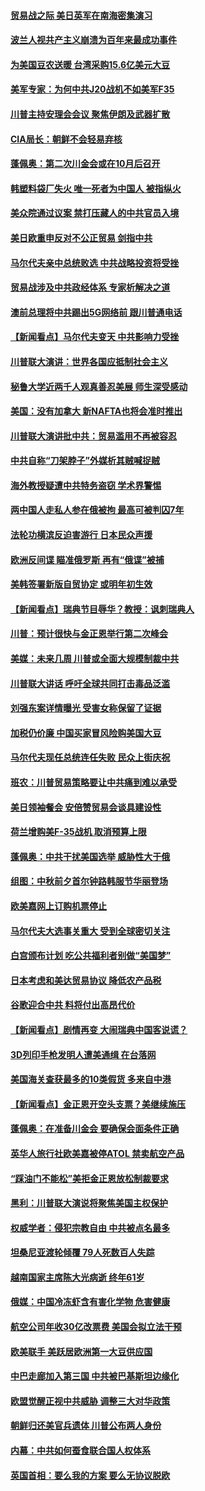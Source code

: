 #### [贸易战之际  美日英军在南海密集演习](../pages/nsc418/n10745318.md) 

#### [波兰人视共产主义崩溃为百年来最成功事件](../pages/nsc418/n10745065.md) 

#### [为美国豆农送暖 台湾采购15.6亿美元大豆](../pages/nsc418/n10744438.md) 

#### [美军专家：为何中共J20战机不如美军F35](../pages/nsc418/n10744328.md) 

#### [川普主持安理会会议 聚焦伊朗及武器扩散](../pages/nsc418/n10743827.md) 

#### [CIA局长：朝鲜不会轻易弃核](../pages/nsc418/n10743709.md) 

#### [蓬佩奥：第二次川金会或在10月后召开](../pages/nsc418/n10743470.md) 

#### [韩塑料袋厂失火 唯一死者为中国人 被指纵火](../pages/nsc418/n10742425.md) 

#### [美众院通过议案 禁打压藏人的中共官员入境](../pages/nsc418/n10742799.md) 

#### [美日欧重申反对不公正贸易 剑指中共](../pages/nsc418/n10741899.md) 

#### [马尔代夫亲中总统败选 中共战略投资将受挫](../pages/nsc418/n10741871.md) 

#### [贸易战涉及中共政经体系 专家析解决之道](../pages/nsc418/n10740870.md) 

#### [澳前总理将中共踢出5G网络前 跟川普通电话](../pages/nsc418/n10741478.md) 

#### [【新闻看点】马尔代夫变天 中共影响力受挫](../pages/nsc418/n10741192.md) 

#### [川普联大演讲：世界各国应抵制社会主义](../pages/nsc418/n10741314.md) 

#### [秘鲁大学近两千人观真善忍美展 师生深受感动](../pages/nsc418/n10739878.md) 

#### [美国：没有加拿大 新NAFTA也将会准时推出](../pages/nsc418/n10740976.md) 

#### [川普联大演讲批中共：贸易滥用不再被容忍](../pages/nsc418/n10739956.md) 

#### [中共自称“刀架脖子”外媒析其贼喊捉贼](../pages/nsc418/n10740043.md) 

#### [海外教授疑遭中共特务盗窃 学术界警惕](../pages/nsc418/n10740296.md) 

#### [两中国人走私人参在俄被拘 最高可被判囚7年](../pages/nsc418/n10739438.md) 

#### [法轮功横滨反迫害游行 日本民众声援](../pages/nsc418/n10739207.md) 

#### [欧洲反间谍 瞄准俄罗斯 再有“俄谍”被捕](../pages/nsc418/n10738616.md) 

#### [美韩签署新版自贸协定 或明年初生效](../pages/nsc418/n10738478.md) 

#### [【新闻看点】瑞典节目辱华？教授：讽刺瑞典人](../pages/nsc418/n10737977.md) 

#### [川普：预计很快与金正恩举行第二次峰会](../pages/nsc418/n10738118.md) 

#### [美媒：未来几周 川普或全面大规模制裁中共](../pages/nsc418/n10737981.md) 

#### [川普联大讲话 呼吁全球共同打击毒品泛滥](../pages/nsc418/n10738024.md) 

#### [刘强东案详情曝光 受害女称保留了证据](../pages/nsc418/n10737631.md) 

#### [加税仍价廉 中国买家冒风险购美国大豆](../pages/nsc418/n10737271.md) 

#### [马尔代夫现任总统连任失败 民众上街庆祝](../pages/nsc418/n10737218.md) 

#### [班农：川普贸易策略要让中共痛到难以承受](../pages/nsc418/n10737219.md) 

#### [美日领袖餐会 安倍赞贸易会谈具建设性](../pages/nsc418/n10737042.md) 

#### [荷兰增购美F-35战机 取消预算上限](../pages/nsc418/n10734284.md) 

#### [蓬佩奥：中共干扰美国选举 威胁性大于俄](../pages/nsc418/n10735646.md) 

#### [组图：中秋前夕首尔钟路韩服节华丽登场](../pages/nsc418/n10735454.md) 

#### [欧美嘉网上订购机票停止](../pages/nsc418/n10735123.md) 

#### [马尔代夫大选事关重大 受到全球密切关注](../pages/nsc418/n10735030.md) 

#### [白宫颁布计划 吃公共福利者别做“美国梦”](../pages/nsc418/n10734807.md) 

#### [日本考虑和美达贸易协议 降低农产品税](../pages/nsc418/n10734203.md) 

#### [谷歌迎合中共 料将付出高昂代价](../pages/nsc418/n10734244.md) 

#### [【新闻看点】剧情再变 大闹瑞典中国客说谎？](../pages/nsc418/n10733960.md) 

#### [3D列印手枪发明人遭美通缉 在台落网](../pages/nsc418/n10733442.md) 

#### [美国海关查获最多的10类假货 多来自中港](../pages/nsc418/n10732296.md) 

#### [【新闻看点】金正恩开空头支票？美继续施压](../pages/nsc418/n10732173.md) 

#### [蓬佩奥：在准备川金会 要确保会面条件正确](../pages/nsc418/n10732202.md) 

#### [英华人旅行社欧美嘉被停ATOL 禁卖航空产品](../pages/nsc418/n10729781.md) 

#### [“踩油门不能松”美拒金正恩放松制裁要求](../pages/nsc418/n10731932.md) 

#### [黑利：川普联大演说将聚焦美国主权保护](../pages/nsc418/n10731886.md) 

#### [权威学者：侵犯宗教自由 中共被点名最多](../pages/nsc418/n10729835.md) 

#### [坦桑尼亚渡轮倾覆 79人死数百人失踪](../pages/nsc418/n10730870.md) 

#### [越南国家主席陈大光病逝 终年61岁](../pages/nsc418/n10730888.md) 

#### [俄媒：中国冷冻虾含有害化学物 危害健康](../pages/nsc418/n10730116.md) 

#### [航空公司年收30亿改票费 美国会拟立法干预](../pages/nsc418/n10730365.md) 

#### [欧美联手 美跃居欧洲第一大豆供应国](../pages/nsc418/n10729227.md) 

#### [中巴走廊加入第三国 中共被巴基斯坦边缘化](../pages/nsc418/n10729111.md) 

#### [欧盟觉醒正视中共威胁 调整三大对华政策](../pages/nsc418/n10729769.md) 

#### [朝鲜归还美官兵遗体 川普公布两人身份](../pages/nsc418/n10729499.md) 

#### [内幕：中共如何蚕食联合国人权体系](../pages/nsc418/n10726616.md) 

#### [英国首相：要么我的方案 要么无协议脱欧](../pages/nsc418/n10728696.md) 

